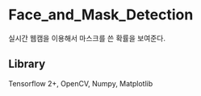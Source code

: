 # Face_and_Mask_Detection   
실시간 웹캠을 이용해서 마스크를 쓴 확률을 보여준다.
   
## Library   
Tensorflow 2+, OpenCV, Numpy, Matplotlib
